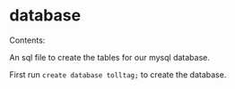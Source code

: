 # database

Contents:

An sql file to create the tables for our mysql database.

First run `create database tolltag;` to create the database.

